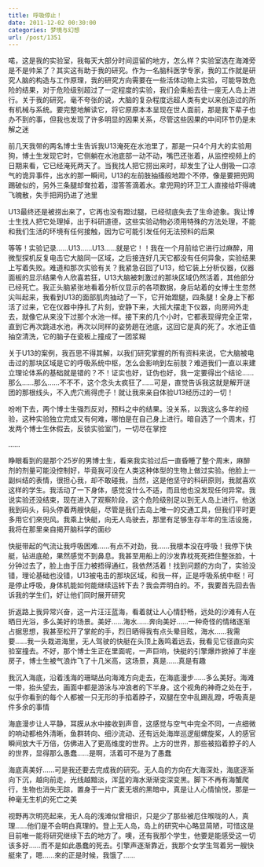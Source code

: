 ```yaml
---
title: 呼吸停止！
date: 2011-12-02 00:30:00
categories: 梦境与幻想
url: /post/1351
---
```


喏，这是我的实验室，我每天大部分时间逗留的地方，怎么样？实验室选在海滩旁是不是帅呆了？其实这有助于我的研究。作为一名脑科医学专家，我的工作就是研究人脑的构造与工作原理，我的研究方向需要在一些活体动物上实验，可能导致危险的结果，对于危险级别超过了一定程度的实验，我们会乘船去往一座无人岛上进行。关于我的研究，毫不夸张的说，大脑的复杂程度远超人类有史以来创造过的所有机械与系统。要完整地解读它，将它原原本本呈现在世人面前，那是我下辈子也办不到的事，但我也发现了许多明显的因果关系，尽管这些因果的中间环节仍是未解之迷

前几天我带的两名博士生告诉我U13淹死在水池里了，那是一只4个月大的实验用狗，博士生发现它时，它侧躺在水池底部一动不动，嘴巴还张着，从监控视频上的日期来看，它已经淹死两天了。当我找人把它捞出来时，却发生了让人倒吸一口凉气的诡异事件，出水的那一瞬间，U13的左前肢抽搐般地蹬个不停，像是要把兜网踢破似的，另外三条腿却耷拉着，湿答答滴着水。拿兜网的环卫工人直接给吓得魂飞魄散，失手把网扔进了池里

U13最终还是被捞出来了，它再也没有蹬过腿，已经彻底失去了生命迹象。我让博士生找人把它处理掉，出于科研道德，这些实验动物必须用特殊的方法处理，不能和我们生活的环境有任何接触，因为它可能引发任何无法预料的后果

等等！实验记录……U13……U13……就是它！！我在一个月前给它进行过麻醉，用微型探机反复电击它大脑同一区域，之后接连好几天它都没有任何异象，实验结果上写着失败。难道和那次实验有关？我紧急召回了U13，给它装上分析仪器，仪器面板的显示结果令人欣喜若狂，U13大脑被刺激过的那块区域仍然活着，其他部分已经死亡。我正头脑紧张地看着分析仪显示的各项数据，身后站着的女博士生忽然尖叫起来，我看到U13的面部肌肉抽动了一下，它开始蹬腿，四条腿！全身上下都活了过来，它在仪器中挣扎了片刻，安静下来，大摇大摆走下仪器，向房间外走去，就像它从来没下过那个水池一样。接下来的几个小时，它都表现得完全正常，直到它再次跳进水池，再次以同样的姿势趟在池底，这回它是真的死了。水池正值抽空清洗，它的脑子在瓷板上撞成了一团浆糊

关于U13的案例，我百思不得其解，以我们研究掌握的所有资料来说，它大脑被电击过的那块区域是它的呼吸系统中枢，怎么会影响到左前肢？难道我们一直以来建立理论体系的基础就是错的？不！证实也好，证伪也好，我一定要得出个结论……那么……那么……不不不，这个念头太疯狂了……可是，直觉告诉我这就是解开谜团的那根线头，不入虎穴焉得虎子！就让我來亲自体验U13经历过的一切！

吩咐下去，两个博士生强烈反对，预料之中的结果。没关系，以我这么多年的经验，这种实验独立完成又有何难，哪怕是在自己身上进行。暗自选了一个周末，打发两个博士生休假去，反锁实验室门，一切尽在掌控

……

睁眼看到的是那个25岁的男博士生，看来我实验过后一直昏睡了整个周末，麻醉剂的剂量可能没控制好，毕竟我可没在人类这种体型的生物上做过实验。他脸上一副纠结的表情，很担心我，却不敢碰我，当然，这是他坚守的科研原则，我就喜欢这样的学生。我活动了一下身体，感觉没什么不适，而且他也没发现任何异常。我说实验还没结束，现在进入了观察阶段，这个危险级别足以到无人岛上进行。他送我到码头，码头停着两艘快艇，尽管是我们去岛上唯一的交通工具，但我们平时更多用它们來兜风。我乘上快艇，向无人岛驶去，那里有足够生存半年的生活设施，我将在那里亲自揭开脑科学的面纱

快艇带起的气流让我呼吸困难……有点不对劲，我……我根本没在呼吸！我停下快艇，钻进底舱，果然感觉不到鼻息。我甚至用船上的沙发靠枕死死捂住整张脸，十分钟过去了，脸上由于压力被捂得通红，我依然活着！找到问题的方向了，实验没错，理论基础也没错，U13被电击的那块区域，和我一样，正是呼吸系统中枢！可是停止呼吸，身体机能如何能继续运转下去？我会弄明白的。不，我要首先回去告诉我的学生们，好让他们同时展开研究

折返路上我异常兴奋，这一片汪汪蓝海，看着就让人心情舒畅，远处的沙滩有人在晒日光浴，多么美好的场景。美好……海水……奔向美好……一种奇怪的情绪逐渐占据思想，我甚至松开了掌舵的手，烈日晒得我有点头晕目眩，海水……我需要……我一头栽进海里，无人驾驶的快艇在头顶上轰鸣着远去，我看见它径直向实验室撞去。不好，那个博士生正在里面呢，一声巨响，快艇的引擎爆炸掀掉了半座房子，博士生被气浪炸飞了十几米高，这场景，真是……真是有趣

我沉入海底，沿着浅海的珊瑚丛向海滩方向走去，在海底漫步……多么美好。海滩一带，抬头望去，画面中都是游泳与冲浪者的下半身。这个视角的神奇之处在于，似乎你看到的每个人都被一只无形的手掐着脖子，双腿在空中乱踢乱蹬，呼吸真是件多余的事情

海底漫步让人平静，耳膜从水中接收到声音，这感觉与空气中完全不同，一点细微的响动都格外清晰，鱼群转向、细沙流动、还有远处海岸巡逻艇螺旋桨，人的感官瞬间放大千万倍，仿佛进入了更高维度的世界。上方的世界，那些被掐着脖子的人的世界，显得那么愚蠢……是啊，活着可不是为了愚蠢

海底真美好……可是我还要去完成我的研究。无人岛的方向在大海深处，海底逐渐向下沉，越向前走，光线越黯淡，浑蓝的海水渐渐变深变黑。脚下不再有海蟹爬行，生物也消失无踪，置身于一片广袤无垠的黑暗中，真是让人心情愉悦，那是一种毫无生机的死亡之美

视野再次明亮起来，无人岛的浅滩似曾相识，只是少了那些被厄住喉咙的人，真理……他们是不会明白真理的。登上无人岛，岛上的研究中心略显简陋，可惜这是目前唯一能将研究继续下去的地方了。噢，还有我那个学生，他要是能感受这一切该多好……而不是如此愚蠢的死去。引擎声逐渐靠近，我那个女学生驾着另一艘快艇來了，嗯……來的正是时候，我饿了……